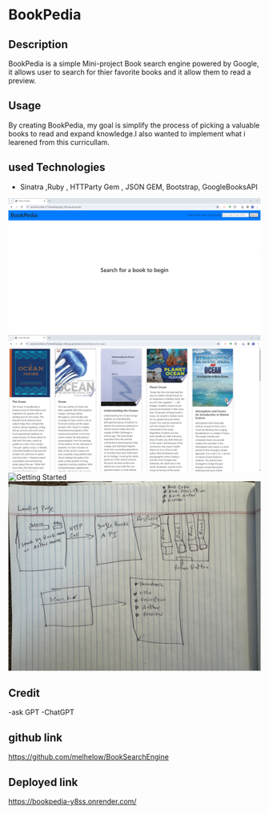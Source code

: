 # BookPedia

## Description

BookPedia is a simple Mini-project Book search engine powered by Google, it allows user to search for thier favorite books and it allow them to read a preview.

## Usage

By creating BookPedia, my goal is simplify the process of picking a valuable books to read and expand knowledge.I also wanted to implement what i learened from this curricullam.

## used Technologies
- Sinatra ,Ruby , HTTParty Gem , JSON GEM, Bootstrap, GoogleBooksAPI

![Getting Started](./assets/bookpedia.png)
![Getting Started](./assets/results.png)
![Getting Started](./assets/ERD.jpg)
![Getting Started](./assets/bookpedia.jpg)

## Credit
-ask GPT
-ChatGPT

## github link
https://github.com/melhelow/BookSearchEngine

## Deployed link
https://bookpedia-y8ss.onrender.com/
